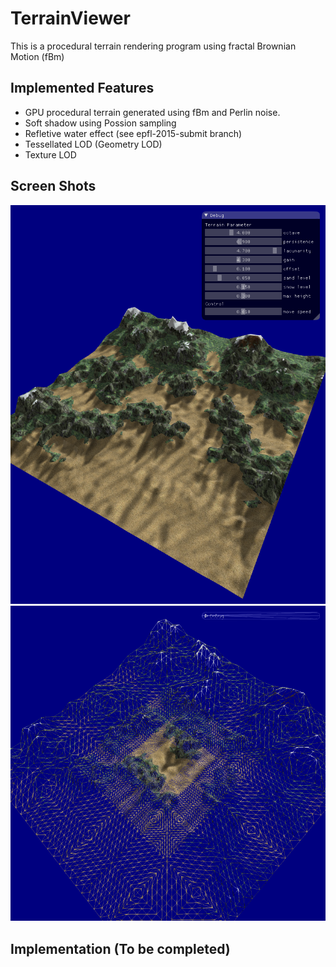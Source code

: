 # TerrainViewer

This is a procedural terrain rendering program using fractal Brownian Motion (fBm)

## Implemented Features

* GPU procedural terrain generated using fBm and Perlin noise. 
* Soft shadow using Possion sampling
* Refletive water effect (see epfl-2015-submit branch)
* Tessellated LOD (Geometry LOD)
* Texture LOD

## Screen Shots
![alt tag](screenshot1.png)
![alt tag](screenshot2.png)

## Implementation (To be completed)
